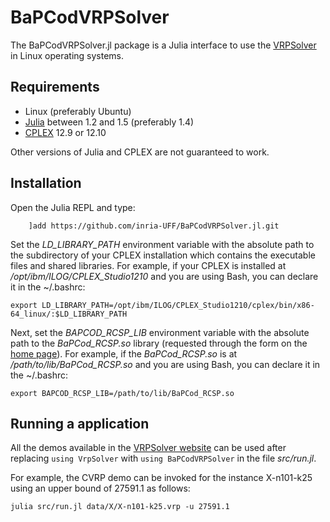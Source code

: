 # BaPCodVRPSolver

The BaPCodVRPSolver.jl package is a Julia interface to use the [VRPSolver](https://vrpsolver.math.u-bordeaux.fr/) in Linux operating systems. 

## Requirements

- Linux (preferably Ubuntu)
- [Julia](https://julialang.org/downloads/oldreleases/) between 1.2 and 1.5 (preferably 1.4)
- [CPLEX](https://www.ibm.com/products/ilog-cplex-optimization-studio) 12.9 or 12.10 

Other versions of Julia and CPLEX are not guaranteed to work.

## Installation

Open the Julia REPL and type:
```
    ]add https://github.com/inria-UFF/BaPCodVRPSolver.jl.git
```

Set the *LD_LIBRARY_PATH* environment variable with the absolute path to the subdirectory of your CPLEX installation which contains the executable files and shared libraries.
For example, if your CPLEX is installed at */opt/ibm/ILOG/CPLEX_Studio1210* and you are using Bash, you can declare it in the ~/.bashrc:

```
export LD_LIBRARY_PATH=/opt/ibm/ILOG/CPLEX_Studio1210/cplex/bin/x86-64_linux/:$LD_LIBRARY_PATH
```

Next, set the *BAPCOD_RCSP_LIB* environment variable with the absolute path to the *BaPCod_RCSP.so* library (requested through the form on the [home page](https://vrpsolver.math.u-bordeaux.fr/)).
For example, if the *BaPCod_RCSP.so* is at */path/to/lib/BaPCod_RCSP.so* and you are using Bash, you can declare it in the ~/.bashrc:

```
export BAPCOD_RCSP_LIB=/path/to/lib/BaPCod_RCSP.so
```

## Running a application

All the demos available in the [VRPSolver website](https://vrpsolver.math.u-bordeaux.fr/) can be used after replacing `using VrpSolver` with `using BaPCodVRPSolver` in the file *src/run.jl*.

For example, the CVRP demo can be invoked for the instance X-n101-k25 using an upper bound of 27591.1 as follows:

```
julia src/run.jl data/X/X-n101-k25.vrp -u 27591.1
```

